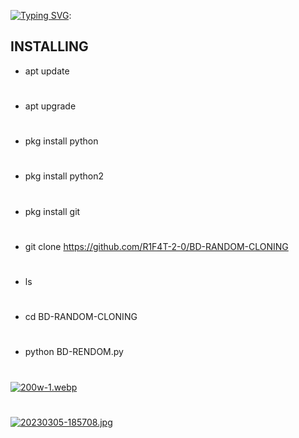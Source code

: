 [![Typing SVG](https://readme-typing-svg.demolab.com?font=Fira+Code&size=30&pause=1000&color=F70000&width=435&lines=BD-RANDOM-CLONING+)](https://git.io/typing-svg):

## INSTALLING

- apt update
#
- apt upgrade
#
- pkg install python
#
- pkg install python2
#
- pkg install git
#
- git clone https://github.com/R1F4T-2-0/BD-RANDOM-CLONING
#
- ls
#
- cd BD-RANDOM-CLONING
#
- python BD-RENDOM.py
#
[![200w-1.webp](https://i.postimg.cc/bNbLGfFH/200w-1.webp)](https://postimg.cc/9rmySK2r)
#
[![20230305-185708.jpg](https://i.postimg.cc/3JLR1Qx6/20230305-185708.jpg)](https://postimg.cc/TpDf2Smq)

